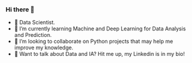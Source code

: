 ### Hi there 👋

- 🔭 Data Scientist.
- 🌱 I’m currently learning Machine and Deep Learning for Data Analysis and Prediction.
- 👯 I’m looking to collaborate on Python projects that may help me improve my knowledge.
- 💬 Want to talk about Data and IA? Hit me up, my Linkedin is in my bio!

